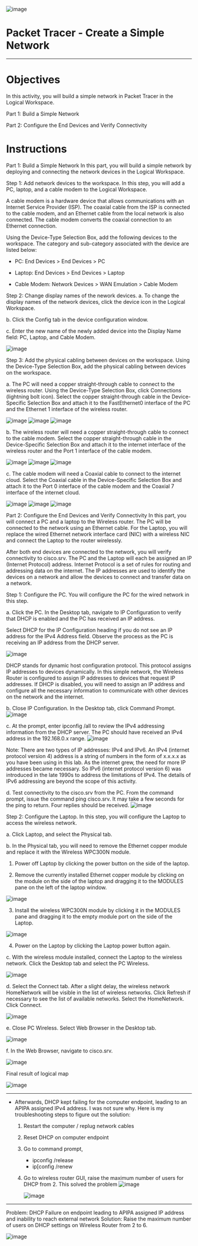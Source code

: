 ![image](https://github.com/user-attachments/assets/039a22d2-0cfd-4de5-b928-d1c85e0137bc)

# Packet Tracer - Create a Simple Network
--- 
# Objectives
In this activity, you will build a simple network in Packet Tracer in the Logical Workspace.

Part 1: Build a Simple Network

Part 2: Configure the End Devices and Verify Connectivity

# Instructions
Part 1: Build a Simple Network
In this part, you will build a simple network by deploying and connecting the network devices in the Logical Workspace.

Step 1: Add network devices to the workspace.
In this step, you will add a PC, laptop, and a cable modem to the Logical Workspace.

A cable modem is a hardware device that allows communications with an Internet Service Provider (ISP). The coaxial cable from the ISP is connected to the cable modem, and an Ethernet cable from the local network is also connected. The cable modem converts the coaxial connection to an Ethernet connection.

Using the Device-Type Selection Box, add the following devices to the workspace. The category and sub-category associated with the device are listed below:

-   PC: End Devices > End Devices > PC

-   Laptop: End Devices > End Devices > Laptop

-   Cable Modem: Network Devices > WAN Emulation > Cable Modem

Step 2: Change display names of the nework devices.
a.     To change the display names of the network devices, click the device icon in the Logical Workspace.

b.     Click the Config tab in the device configuration window.

c.     Enter the new name of the newly added device into the Display Name field: PC, Laptop, and Cable Modem.

  ![image](https://github.com/user-attachments/assets/1b1d4bb1-6191-42c6-87c1-31f78ad1921a)

Step 3: Add the physical cabling between devices on the workspace.
Using the Device-Type Selection Box, add the physical cabling between devices on the workspace.

a.     The PC will need a copper straight-through cable to connect to the wireless router. Using the Device-Type Selection Box, click Connections (lightning bolt icon). Select the copper straight-through cable in the Device-Specific Selection Box and attach it to the FastEthernet0 interface of the PC and the Ethernet 1 interface of the wireless router.

  ![image](https://github.com/user-attachments/assets/198dfda1-b772-472f-bd83-12295a3e3f5c)
  ![image](https://github.com/user-attachments/assets/007d09df-0c66-4199-8360-d4453863af08)
  ![image](https://github.com/user-attachments/assets/bd53fb5d-3ba7-48b7-a904-6f966796d9cb)



b.     The wireless router will need a copper straight-through cable to connect to the cable modem. Select the copper straight-through cable in the Device-Specific Selection Box and attach it to the internet interface of the wireless router and the Port 1 interface of the cable modem.

  ![image](https://github.com/user-attachments/assets/198dfda1-b772-472f-bd83-12295a3e3f5c)
  ![image](https://github.com/user-attachments/assets/949b7153-86c8-429f-9b6b-3e8bc40c94cd)
  ![image](https://github.com/user-attachments/assets/1e5b1531-ade6-421c-b630-24f6fab0683a)


c.     The cable modem will need a Coaxial cable to connect to the internet cloud. Select the Coaxial cable in the Device-Specific Selection Box and attach it to the Port 0 interface of the cable modem and the Coaxial 7 interface of the internet cloud.

  ![image](https://github.com/user-attachments/assets/8cf18216-9a65-40df-83fd-ccf97952e871)
  ![image](https://github.com/user-attachments/assets/65f6d60b-89b8-4728-96d4-674dee3019e1)
  ![image](https://github.com/user-attachments/assets/1c4a6fb3-e614-4920-9e42-8e127e5a9144)

  

Part 2: Configure the End Devices and Verify Connectivity
In this part, you will connect a PC and a laptop to the Wireless router. The PC will be connected to the network using an Ethernet cable. For the Laptop, you will replace the wired Ethernet network interface card (NIC) with a wireless NIC and connect the Laptop to the router wirelessly.

After both end devices are connected to the network, you will verify connectivity to cisco.srv. The PC and the Laptop will each be assigned an IP (Internet Protocol) address. Internet Protocol is a set of rules for routing and addressing data on the internet. The IP addresses are used to identify the devices on a network and allow the devices to connect and transfer data on a network.

Step 1: Configure the PC.
You will configure the PC for the wired network in this step.

a.     Click the PC. In the Desktop tab, navigate to IP Configuration to verify that DHCP is enabled and the PC has received an IP address.

Select DHCP for the IP Configuration heading if you do not see an IP address for the IPv4 Address field. Observe the process as the PC is receiving an IP address from the DHCP server.

  ![image](https://github.com/user-attachments/assets/ee126c4d-2c9a-4f65-9226-25100b275e23)

DHCP stands for dynamic host configuration protocol. This protocol assigns IP addresses to devices dynamically. In this simple network, the Wireless Router is configured to assign IP addresses to devices that request IP addresses. If DHCP is disabled, you will need to assign an IP address and configure all the necessary information to communicate with other devices on the network and the internet.

b.     Close IP Configuration. In the Desktop tab, click Command Prompt.
  ![image](https://github.com/user-attachments/assets/2f7e553d-0480-4463-a54d-9132c2f42893)
  
c.     At the prompt, enter ipconfig /all to review the IPv4 addressing information from the DHCP server. The PC should have received an IPv4 address in the 192.168.0.x range.
  ![image](https://github.com/user-attachments/assets/fac1b4b4-e817-430a-9d72-eb1dc620a573)

Note: There are two types of IP addresses: IPv4 and IPv6. An IPv4 (internet protocol version 4) address is a string of numbers in the form of x.x.x.x as you have been using in this lab. As the internet grew, the need for more IP addresses became necessary. So IPv6 (internet protocol version 6) was introduced in the late 1990s to address the limitations of IPv4. The details of IPv6 addressing are beyond the scope of this activity.

d.     Test connectivity to the cisco.srv from the PC. From the command prompt, issue the command ping cisco.srv. It may take a few seconds for the ping to return. Four replies should be received.
    ![image](https://github.com/user-attachments/assets/416516de-8912-4988-975e-e0cf2e70fd86)

Step 2: Configure the Laptop.
In this step, you will configure the Laptop to access the wireless network.

a.     Click Laptop, and select the Physical tab.

b.     In the Physical tab, you will need to remove the Ethernet copper module and replace it with the Wireless WPC300N module.

1)    Power off Laptop by clicking the power button on the side of the laptop.

2)    Remove the currently installed Ethernet copper module by clicking on the module on the side of the laptop and dragging it to the MODULES pane on the left of the laptop window.
  
![image](https://github.com/user-attachments/assets/6b832cca-fbb5-43b9-9c65-1ba2f075c9e3)

3)    Install the wireless WPC300N module by clicking it in the MODULES pane and dragging it to the empty module port on the side of the Laptop.

  ![image](https://github.com/user-attachments/assets/2a1fd2ee-4a57-4c58-a05f-40a78981c437)

4)    Power on the Laptop by clicking the Laptop power button again.

c.     With the wireless module installed, connect the Laptop to the wireless network. Click the Desktop tab and select the PC Wireless.

  ![image](https://github.com/user-attachments/assets/60011e0d-7c42-45a4-877c-9737fdff8d63)

  
d.     Select the Connect tab. After a slight delay, the wireless network HomeNetwork will be visible in the list of wireless networks. Click Refresh if necessary to see the list of available networks. Select the HomeNetwork. Click Connect.

  ![image](https://github.com/user-attachments/assets/3f521461-95e2-4147-b7da-1f0be425ce8c)

e.     Close PC Wireless. Select Web Browser in the Desktop tab.

  ![image](https://github.com/user-attachments/assets/f5e66a61-f60b-4fbe-b3fc-65630e1f5a1b)


f.      In the Web Browser, navigate to cisco.srv.

  ![image](https://github.com/user-attachments/assets/22f60f4f-d1fd-496d-a218-ece1db437fb7)




Final result of logical map

  ![image](https://github.com/user-attachments/assets/3a244eac-e012-494e-b430-4b9daaa19487)



---




- Afterwards, DHCP kept failing for the computer endpoint, leading to an APIPA assigned IPv4 address. I was not sure why. Here is my troubleshooting steps to figure out the solution:

  1. Restart the computer / replug network cables
  2. Reset DHCP on computer endpoint
  3. Go to command prompt,
       - ipconfig /release
       - ip[config /renew
  4. Go to wireless router GUI, raise the maximum number of users for DHCP from 2. This solved the problem
     ![image](https://github.com/user-attachments/assets/caedc8df-65d6-4c69-93b5-5a435d7ccacc)
     
     ![image](https://github.com/user-attachments/assets/08dc04bb-be82-451e-a87f-118f22e2fea5)

---

Problem: DHCP Failure on endpoint leading to APIPA assigned IP address and inability to reach external network
Solution: Raise the maximum number of users on DHCP settings on Wireless Router from 2 to 6. 

![image](https://github.com/user-attachments/assets/cb682a38-0ad6-4dcf-ac5d-cc13d92b8931)





     
